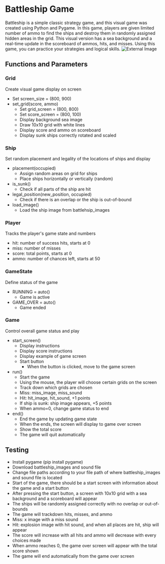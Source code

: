 # Battleship Game
Battleship is a simple classic strategy game, and this visual game was created using Python and Pygame. In this game, players are given limited number of ammo to find the ships and destroy them in randomly assigned hidden areas in the grid. This visual version has a sea background and a real-time update in the scoreboard of ammos, hits, and misses. Using this game, you can practice your strategies and logical skills.
![External Image](https://github.com/ekim573/battleship_game/blob/main/battleship_images/example.gif)

## Functions and Parameters
### Grid
Create visual game display on screen
* Set screen_size = (800, 900)
* set_grid(score, ammo)
  * Set grid_screen = (800, 800)
  * Set score_screen = (800, 100)
  * Display background sea image
  * Draw 10x10 grid with white lines
  * Display score and ammo on scoreboard
  * Display sunk ships correctly rotated and scaled
  
### Ship
Set random placement and legality of the locations of ships and display
* placement(occupied)
  * Assign random areas on grid for ships
  * Place ships horizontally or vertically (random)
* is_sunk()
  * Check if all parts of the ship are hit
* legal_position(new_position, occupied)
  * Check if there is an overlap or the ship is out-of-bound
* load_image()
  * Load the ship image from battlehsip_images

### Player
Tracks the player's game state and numbers
* hit: number of success hits, starts at 0
* miss: number of misses
* score: total points, starts at 0
* ammo: number of chances left, starts at 50

### GameState
Define status of the game
* RUNNING = auto()
  * Game is active
* GAME_OVER = auto()
  * Game ended

### Game
Control overall game status and play
* start_screen()
  * Display instructions
  * Display score instructions
  * Display example of game screen
  * Start button
    * When the button is clicked, move to the game screen
* run()
  * Start the game
  * Using the mouse, the player will choose certain grids on the screen
  * Track down which grids are chosen
  * Miss: miss_image, miss_sound
  * Hit: hit_image, hit_sound, +1 points
  * If ship is sunk: ship image appears, +5 points
  * When ammo=0, change game status to end
* end()
  * End the game by updating game state
  * When the ends, the screen will display to game over screen
  * Show the total score
  * The game will quit automatically

## Testing
* Install pygame (pip install pygame)
* Download battleship_images and sound file
* Change file paths according to your file path of where battleship_images and sound file is located
* Start of the game, there should be a start screen with information about the game and a start button
* After pressing the start button, a screen with 10x10 grid with a sea background and a scoreboard will appear
* The ships will be randomly assigned correctly with no overlap or out-of-bounds
* The game will trackdown hits, misses, and ammo
* Miss: x image with a miss sound
* Hit: explosion image with hit sound, and when all places are hit, ship will appear
* The score will increase with all hits and ammo will decrease with every choices made
* When ammo reaches 0, the game over screen will appear with the total score shown
* The game will end automatically from the game over screen
